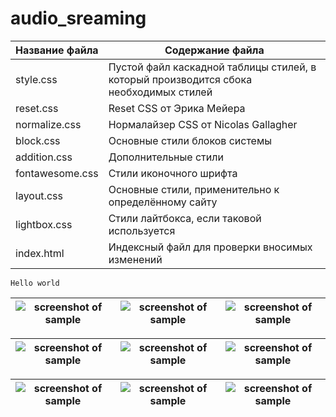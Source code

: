 # audio_sreaming

Название файла  | Содержание файла
----------------|----------------------
style.css       | Пустой файл каскадной таблицы стилей, в который производится сбока необходимых стилей
reset.css       | Reset CSS от Эрика Мейера
normalize.css   | Нормалайзер CSS от Nicolas Gallagher
block.css       | Основные стили блоков системы
addition.css    | Дополнительные стили
fontawesome.css | Стили иконочного шрифта
layout.css      | Основные стили, применительно к определённому сайту
lightbox.css    | Стили лайтбокса, если таковой используется
index.html      | Индексный файл для проверки вносимых изменений

`Hello world`



![screenshot of sample](https://github.com/fresh-ter/audio_streaming/blob/master/light-screen/red.gif)  | ![screenshot of sample](https://github.com/fresh-ter/audio_streaming/blob/master/light-screen/green.gif)  | ![screenshot of sample](https://github.com/fresh-ter/audio_streaming/blob/master/light-screen/dark_blue.gif)
--------------------------------------------------------------------------------------------------------|-------------------------------------------------------------------------------------------------------------------|---------------------------------------------------------------------------------------------------------


![screenshot of sample](https://github.com/fresh-ter/audio_streaming/blob/master/light-screen/sky_blue.gif)  | ![screenshot of sample](https://github.com/fresh-ter/audio_streaming/blob/master/light-screen/violet.gif)  | ![screenshot of sample](https://github.com/fresh-ter/audio_streaming/blob/master/light-screen/white.gif)
-------------------------------------------------------------------------------------------------------------|----------------------------------------------------------------------------------------------------------------|------------------------------------------------------------------------------------------------------



![screenshot of sample](https://github.com/fresh-ter/audio_streaming/blob/master/light-screen/yellow.gif)  | ![screenshot of sample](https://github.com/fresh-ter/audio_streaming/blob/master/light-screen/orange.gif)  | ![screenshot of sample](https://github.com/fresh-ter/audio_streaming/blob/master/light-screen/pink.gif)
-----------------------------------------------------------------------------------------------------------|----------------------------------------------------------------------------------------------------------------|------------------------------------------------------------------------------------------------------
